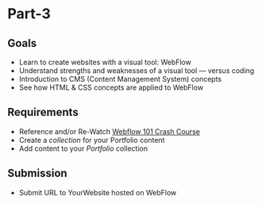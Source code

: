 # Part-3
## Goals
* Learn to create websites with a visual tool: WebFlow
* Understand strengths and weaknesses of a visual tool — versus coding
* Introduction to CMS (Content Management System) concepts
* See how HTML & CSS concepts are applied to WebFlow

## Requirements
* Reference and/or Re-Watch [Webflow 101 Crash Course][1]
* Create a _collection_ for your Portfolio content
* Add content to your _Portfolio_ collection

## Submission
* Submit URL to YourWebsite hosted on WebFlow

[1]:	https://university.webflow.com/courses/webflow-101-crash-course